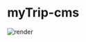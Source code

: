 # myTrip-cms
![render](https://user-images.githubusercontent.com/34778498/113961782-f43b1e80-97fc-11eb-9aa8-7b6538dda13a.png)

